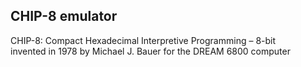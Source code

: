 ## CHIP-8 emulator
CHIP-8: Compact Hexadecimal Interpretive Programming – 8-bit  
invented in 1978 by Michael J. Bauer for the DREAM 6800 computer